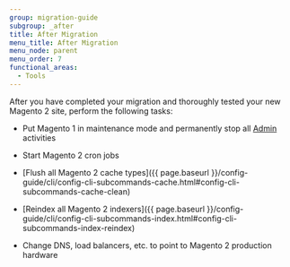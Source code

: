 ```yaml
---
group: migration-guide
subgroup: _after
title: After Migration
menu_title: After Migration
menu_node: parent
menu_order: 7
functional_areas:
  - Tools
---
```


After you have completed your migration and thoroughly tested your new Magento 2 site, perform the following tasks:

*  Put Magento 1 in maintenance mode and permanently stop all [Admin](https://glossary.magento.com/admin) activities

*  Start Magento 2 cron jobs

*  [Flush all Magento 2 cache types]({{ page.baseurl }}/config-guide/cli/config-cli-subcommands-cache.html#config-cli-subcommands-cache-clean)

*  [Reindex all Magento 2 indexers]({{ page.baseurl }}/config-guide/cli/config-cli-subcommands-index.html#config-cli-subcommands-index-reindex)

*  Change DNS, load balancers, etc. to point to Magento 2 production hardware

